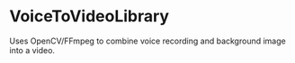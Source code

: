 # VoiceToVideoLibrary
Uses OpenCV/FFmpeg to combine voice recording and background image into a video. 




